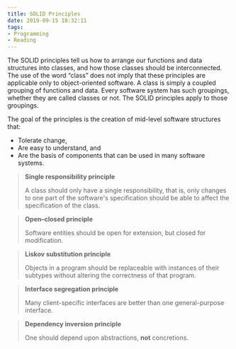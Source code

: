 ```yaml
---
title: SOLID Principles
date: 2019-09-15 18:32:11
tags:
- Programming
- Reading
---
```


The SOLID principles tell us how to arrange our functions and data structures into classes, and how those classes should be interconnected. The use of the word “class” does not imply that these principles are applicable only to object-oriented software. A class is simply a coupled grouping of functions and data. Every software system has such groupings, whether they are called classes or not. The SOLID principles apply to those groupings.

<!-- more -->

The goal of the principles is the creation of mid-level software structures that:
- Tolerate change,
- Are easy to understand, and
- Are the basis of components that can be used in many software systems.


> **Single responsibility principle**
>
> A class should only have a single responsibility, that is, only changes to one part of the software's specification should be able to affect the specification of the class.

> **Open–closed principle**
>
> Software entities should be open for extension, but closed for modification.

> **Liskov substitution principle**
>
> Objects in a program should be replaceable with instances of their subtypes without altering the correctness of that program.

> **Interface segregation principle**
>
> Many client-specific interfaces are better than one general-purpose interface.

>**Dependency inversion principle**
>
> One should depend upon abstractions, **not** concretions.
